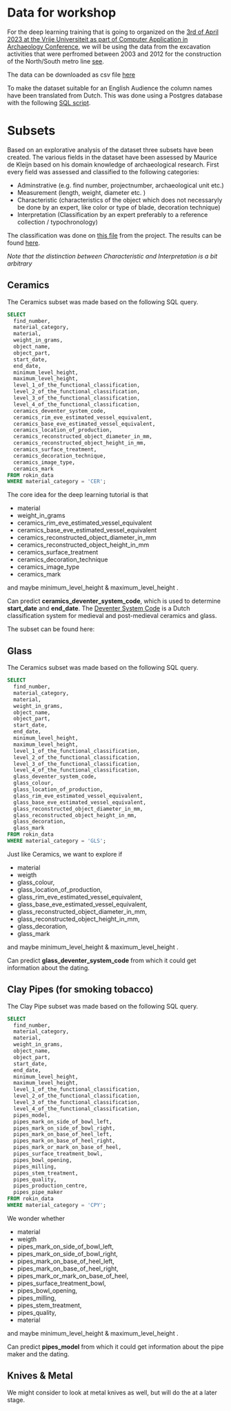# Data for workshop
For the deep learning training that is going to organized on the [3rd of April 2023 at the Vrije Universiteit as part of Computer Application in Archaeology Conference](https://2023.caaconference.org/conference-information/workshops/#DeepLearning), we will be using the data from the excavation activities that were perfromed between 2003 and 2012 for the construction of the North/South metro line [see](https://belowthesurface.amsterdam/en/pagina/de-opgravingen-0). 

The data can be downloaded as csv file [here](https://belowthesurface.amsterdam/en/pagina/publicaties-en-datasets)

To make the dataset suitable for an English Audience the column names have been translated from Dutch. This was done using a Postgres database with the following [SQL script](https://github.com/esciencecenter-digital-skills/deep-learning-archaeology/data/import_translate_column_names.sql).

# Subsets
Based on an explorative analysis of the dataset three subsets have been created. The various fields in the dataset have been assessed by Maurice de Kleijn based on his domain knowledge of archaeological research.
First every field was assessed and classified to the following categories:
  - Adminstrative (e.g. find number, projectnumber, archaeological unit etc.)
  - Measurement (length, weight, diameter etc. )
  - Characteristic (characteristics of the object which does not necessaryly be done by an expert, like color or type of blade, decoration technique)
  - Interpretation (Classification by an expert preferably to a reference collection / typochronology) 
 
 The classification was done on [this file](https://statics.belowthesurface.amsterdam/downloadbare-datasets/Data_fields_description.xlsx) from the project. The results can be found [here](https://github.com/esciencecenter-digital-skills/deep-learning-archaeology/data/description_fields.csv).
  
 *Note that the distinction between Characteristic and Interpretation is a bit arbitrary*

## Ceramics
The Ceramics subset was made based on the following SQL query. 

```sql
SELECT 
  find_number, 
  material_category, 
  material, 
  weight_in_grams, 
  object_name, 
  object_part, 
  start_date, 
  end_date, 
  minimum_level_height, 
  maximum_level_height, 
  level_1_of_the_functional_classification, 
  level_2_of_the_functional_classification, 
  level_3_of_the_functional_classification, 
  level_4_of_the_functional_classification, 
  ceramics_deventer_system_code, 
  ceramics_rim_eve_estimated_vessel_equivalent, 
  ceramics_base_eve_estimated_vessel_equivalent, 
  ceramics_location_of_production, 
  ceramics_reconstructed_object_diameter_in_mm, 
  ceramics_reconstructed_object_height_in_mm, 
  ceramics_surface_treatment, 
  ceramics_decoration_technique, 
  ceramics_image_type, 
  ceramics_mark
FROM rokin_data
WHERE material_category = 'CER';
```
The core idea for the deep learning tutorial is that 
  - material
  - weight_in_grams 
  - ceramics_rim_eve_estimated_vessel_equivalent 
  - ceramics_base_eve_estimated_vessel_equivalent 
  - ceramics_reconstructed_object_diameter_in_mm 
  - ceramics_reconstructed_object_height_in_mm
  - ceramics_surface_treatment 
  - ceramics_decoration_technique 
  - ceramics_image_type 
  - ceramics_mark

and maybe minimum_level_height & maximum_level_height . 

Can predict **ceramics_deventer_system_code**, which is used to determine **start_date** and **end_date**. The [Deventer System Code](https://www.deventersysteem.nl/about-the-deventer-system-596e3e51-809c-4aa0-bf2f-d12e9adace06) is a Dutch classification system for medieval and post-medieval ceramics and glass. 

The subset can be found here: 


## Glass
The Ceramics subset was made based on the following SQL query. 
```sql
SELECT 
  find_number, 
  material_category, 
  material, 
  weight_in_grams, 
  object_name, 
  object_part, 
  start_date, 
  end_date, 
  minimum_level_height, 
  maximum_level_height, 
  level_1_of_the_functional_classification, 
  level_2_of_the_functional_classification, 
  level_3_of_the_functional_classification, 
  level_4_of_the_functional_classification,
  glass_deventer_system_code,
  glass_colour,
  glass_location_of_production,
  glass_rim_eve_estimated_vessel_equivalent,
  glass_base_eve_estimated_vessel_equivalent,
  glass_reconstructed_object_diameter_in_mm,
  glass_reconstructed_object_height_in_mm,
  glass_decoration,
  glass_mark
FROM rokin_data
WHERE material_category = 'GLS';
```

Just like Ceramics, we want to explore if
  - material 
  - weigth
  - glass_colour,
  - glass_location_of_production,
  - glass_rim_eve_estimated_vessel_equivalent,
  - glass_base_eve_estimated_vessel_equivalent,
  - glass_reconstructed_object_diameter_in_mm,
  - glass_reconstructed_object_height_in_mm,
  - glass_decoration,
  - glass_mark

and maybe minimum_level_height & maximum_level_height . 

Can predict **glass_deventer_system_code** from which it could get information about the dating. 

## Clay Pipes (for smoking tobacco)

The Clay Pipe subset was made based on the following SQL query. 
```sql
SELECT 
  find_number, 
  material_category, 
  material, 
  weight_in_grams, 
  object_name, 
  object_part, 
  start_date, 
  end_date, 
  minimum_level_height, 
  maximum_level_height, 
  level_1_of_the_functional_classification, 
  level_2_of_the_functional_classification, 
  level_3_of_the_functional_classification, 
  level_4_of_the_functional_classification,
  pipes_model,
  pipes_mark_on_side_of_bowl_left,
  pipes_mark_on_side_of_bowl_right,
  pipes_mark_on_base_of_heel_left,
  pipes_mark_on_base_of_heel_right,
  pipes_mark_or_mark_on_base_of_heel,
  pipes_surface_treatment_bowl,
  pipes_bowl_opening,
  pipes_milling,
  pipes_stem_treatment,
  pipes_quality,
  pipes_production_centre,
  pipes_pipe_maker  
FROM rokin_data
WHERE material_category = 'CPY';
```

We wonder whether 
 - material
 - weigth
 - pipes_mark_on_side_of_bowl_left,
 - pipes_mark_on_side_of_bowl_right,
 - pipes_mark_on_base_of_heel_left,
 - pipes_mark_on_base_of_heel_right,
 - pipes_mark_or_mark_on_base_of_heel,
 - pipes_surface_treatment_bowl,
 - pipes_bowl_opening,
 - pipes_milling,
 - pipes_stem_treatment,
 - pipes_quality,
 - material 
  
and maybe minimum_level_height & maximum_level_height . 

Can predict **pipes_model** from which it could get information about the pipe maker and the dating. 

## Knives & Metal
We might consider to look at metal knives as well, but will do the at a later stage.
